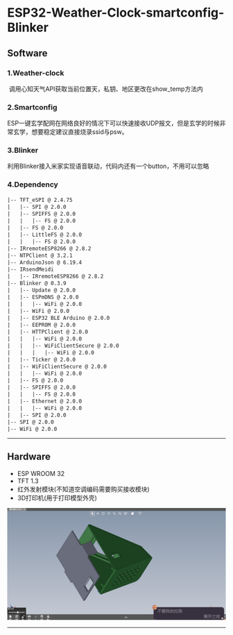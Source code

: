 # ESP32-Weather-Clock-smartconfig-Blinker



## Software

### 1.Weather-clock

​	调用心知天气API获取当前位置天，私钥、地区更改在show_temp方法内

### 2.Smartconfig

​	ESP一键玄学配网在网络良好的情况下可以快速接收UDP报文，但是玄学的时候非常玄学，想要稳定建议直接烧录ssid与psw。

### 3.Blinker

​	利用Blinker接入米家实现语音联动，代码内还有一个button，不用可以忽略

### 4.Dependency

```
|-- TFT_eSPI @ 2.4.75
|   |-- SPI @ 2.0.0
|   |-- SPIFFS @ 2.0.0
|   |   |-- FS @ 2.0.0
|   |-- FS @ 2.0.0
|   |-- LittleFS @ 2.0.0
|   |   |-- FS @ 2.0.0
|-- IRremoteESP8266 @ 2.8.2
|-- NTPClient @ 3.2.1
|-- ArduinoJson @ 6.19.4
|-- IRsendMeidi
|   |-- IRremoteESP8266 @ 2.8.2
|-- Blinker @ 0.3.9
|   |-- Update @ 2.0.0
|   |-- ESPmDNS @ 2.0.0
|   |   |-- WiFi @ 2.0.0
|   |-- WiFi @ 2.0.0
|   |-- ESP32 BLE Arduino @ 2.0.0
|   |-- EEPROM @ 2.0.0
|   |-- HTTPClient @ 2.0.0
|   |   |-- WiFi @ 2.0.0
|   |   |-- WiFiClientSecure @ 2.0.0
|   |   |   |-- WiFi @ 2.0.0
|   |-- Ticker @ 2.0.0
|   |-- WiFiClientSecure @ 2.0.0
|   |   |-- WiFi @ 2.0.0
|   |-- FS @ 2.0.0
|   |-- SPIFFS @ 2.0.0
|   |   |-- FS @ 2.0.0
|   |-- Ethernet @ 2.0.0
|   |   |-- WiFi @ 2.0.0
|   |-- SPI @ 2.0.0
|-- SPI @ 2.0.0
|-- WiFi @ 2.0.0
```

---



## Hardware

- ESP WROOM 32
- TFT 1.3
- 红外发射模块(不知道空调编码需要购买接收模块)
- 3D打印机(用于打印模型外壳)

 ![img](https://raw.githubusercontent.com/1EM0NS/ESP32-Weather-Clock-smartconfig-Blinker/main/img/1.png)


---

